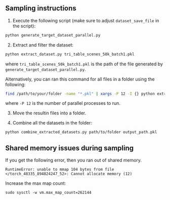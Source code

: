 ## Sampling instructions

1. Execute the following script (make sure to adjust `dataset_save_file` in the script):
```bash
python generate_target_dataset_parallel.py
```

2. Extract and filter the dataset:
```bash
python extract_dataset.py tri_table_scenes_50k_batch1.pkl
```
where `tri_table_scenes_50k_batch1.pkl` is the path of the file generated by `generate_target_dataset_parallel.py`.

Alternatively, you can ran this command for all files in a folder using the following:
```bash
find /path/to/your/folder -name "*.pkl" | xargs -P 12 -I {} python extract_dataset.py "{}"
```
where `-P 12` is the number of parallel processes to run.

3. Move the resultin files into a folder.

4. Combine all the datasets in the folder:
```bash
python combine_extracted_datasets.py path/to/folder output_path.pkl
```

## Shared memory issues during sampling

If you get the following error, then you ran out of shared memory.
```
RuntimeError: unable to mmap 104 bytes from file </torch_48335_894824247_52>: Cannot allocate memory (12)
```

Increase the max map count:
```
sudo sysctl -w vm.max_map_count=262144
```